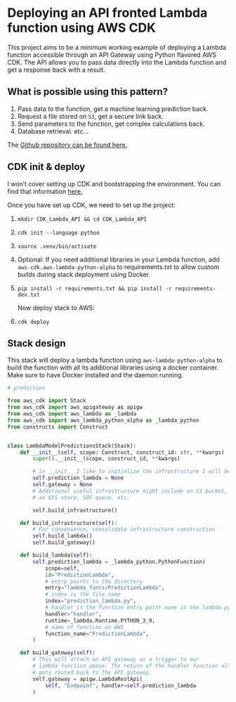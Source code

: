 # Deploying an API fronted Lambda function using AWS CDK

This project aims to be a minimum working example of deploying a Lambda function accessible through an API Gateway using Python flavored AWS CDK. The API allows you to pass data directly into the Lambda function and get a response back with a result.

## What is possible using this pattern?

1)   Pass data to the function, get a machine learning prediction back.
2)   Request a file stored on `S3`, get a secure link back.
3)   Send parameters to the function, get complex calculations back.
4)   Database retrieval.
     etc...

The [Github repository can be found here.](https://github.com/wcheek/CDK_Lambda_API)

## CDK init & deploy

I won’t cover setting up CDK and bootstrapping the environment. You can find that information [here.](https://docs.aws.amazon.com/cdk/v2/guide/getting_started.html)

Once you have set up CDK, we need to set up the project:

1. `mkdir CDK_Lambda_API && cd CDK_Lambda_API`

2. `cdk init --language python`

3. `source .venv/bin/activate`

4. Optional: If you need additional libraries in your Lambda function, add `aws-cdk.aws-lambda-python-alpha` to requirements.txt to allow custom builds during stack deployment using Docker.

5. `pip install -r requirements.txt && pip install -r requirements-dev.txt`

    Now deploy stack to AWS:

6. `cdk deploy`

## Stack design

This stack will deploy a lambda function using `aws-lambda-python-alpha` to build the function with all its additional libraries using a docker container. Make sure to have Docker installed and the daemon running.

```python
# prediction

from aws_cdk import Stack
from aws_cdk import aws_apigateway as apigw
from aws_cdk import aws_lambda as _lambda
from aws_cdk import aws_lambda_python_alpha as _lambda_python
from constructs import Construct


class LambdaModelPredictionsStack(Stack):
    def __init__(self, scope: Construct, construct_id: str, **kwargs) -> None:
        super().__init__(scope, construct_id, **kwargs)

        # in __init__ I like to initialize the infrastructure I will be creating
        self.prediction_lambda = None
        self.gateway = None
        # Additional useful infrastructure might include an S3 bucket,
        # an EFS store, SQS queue, etc.

        self.build_infrastructure()

    def build_infrastructure(self):
        # For convenience, consolidate infrastructure construction
        self.build_lambda()
        self.build_gateway()

    def build_lambda(self):
        self.prediction_lambda = _lambda_python.PythonFunction(
            scope=self,
            id="PredictionLambda",
            # entry points to the directory
            entry="lambda_funcs/PredictionLambda",
            # index is the file name
            index="prediction_lambda.py",
            # handler is the function entry point name in the lambda.py file
            handler="handler",
            runtime=_lambda.Runtime.PYTHON_3_9,
            # name of function on AWS
            function_name="PredictionLambda",
        )

    def build_gateway(self):
        # This will attach an API gateway as a trigger to our
        # lambda function above. The return of the handler function also
        # gets routed back to the API gateway.
        self.gateway = apigw.LambdaRestApi(
            self, "Endpoint", handler=self.prediction_lambda
        )

```

